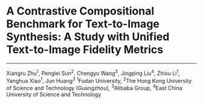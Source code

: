 # A Contrastive Compositional Benchmark for Text-to-Image Synthesis: A Study with Unified Text-to-Image Fidelity Metrics

-------------------------------------------------------------------

Xiangru Zhu<sup>1</sup>, Penglei Sun<sup>2</sup>, Chengyu Wang<sup>3</sup>, Jingping Liu<sup>4</sup>, Zhixu Li<sup>1</sup>, Yanghua Xiao<sup>1</sup>, Jun Huang<sup>3</sup>
<sup>1</sup>Fudan University, <sup>2</sup>The Hong Kong University of Science and Technology (Guangzhou),
<sup>3</sup>Alibaba Group, <sup>4</sup>East China University of Science and Technology
